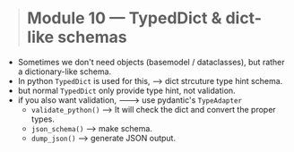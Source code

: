 > # Module 10 — TypedDict & dict-like schemas

- Sometimes we don't need objects (basemodel / dataclasses), but rather a dictionary-like schema.
- In python `TypedDict` is used for this, --> dict strcuture type hint schema.
- but normal `TypedDict` only provide type hint, not validation.
- if you also want validation, ---> use pydantic's `TypeAdapter`
  - `validate_python()` --> It will check the dict and convert the proper types.
  - `json_schema()` --> make schema.
  - `dump_json()` --> generate JSON output.
  